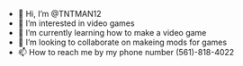 - 👋 Hi, I’m @TNTMAN12
- 👀 I’m interested in video games
- 🌱 I’m currently learning how to make a video game
- 💞️ I’m looking to collaborate on makeing mods for games
- 📫 How to reach me by my phone number (561)-818-4022

<!---
TNTMAN12/TNTMAN12 is a ✨ special ✨ repository because its `README.md` (this file) appears on your GitHub profile.
You can click the Preview link to take a look at your changes.
--->
